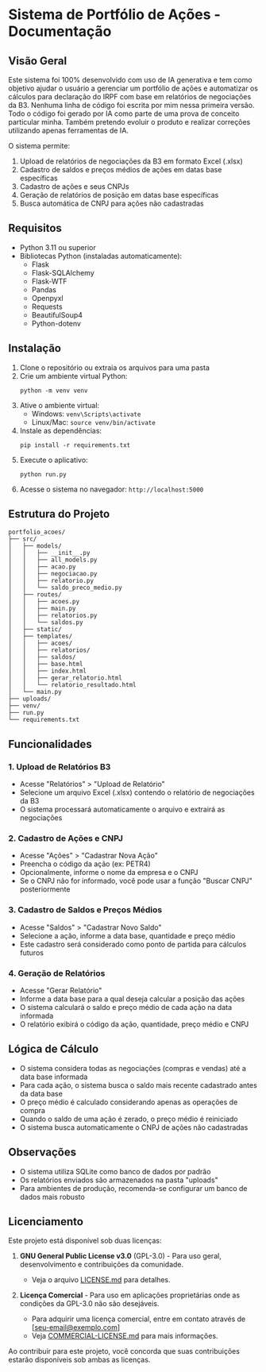 # Sistema de Portfólio de Ações - Documentação

## Visão Geral

Este sistema foi 100% desenvolvido com uso de IA generativa e tem como objetivo ajudar o usuário a gerenciar um portfólio de ações e automatizar os cálculos para declaração do IRPF com base em relatórios de negociações da B3.
Nenhuma linha de código foi escrita por mim nessa primeira versão. Todo o código foi gerado por IA como parte de uma prova de conceito particular minha. 
Também pretendo evoluir o produto e realizar correções utilizando apenas ferramentas de IA. 

O sistema permite:

1. Upload de relatórios de negociações da B3 em formato Excel (.xlsx)
2. Cadastro de saldos e preços médios de ações em datas base específicas
3. Cadastro de ações e seus CNPJs
4. Geração de relatórios de posição em datas base específicas
5. Busca automática de CNPJ para ações não cadastradas

## Requisitos

- Python 3.11 ou superior
- Bibliotecas Python (instaladas automaticamente):
  - Flask
  - Flask-SQLAlchemy
  - Flask-WTF
  - Pandas
  - Openpyxl
  - Requests
  - BeautifulSoup4
  - Python-dotenv

## Instalação

1. Clone o repositório ou extraia os arquivos para uma pasta
2. Crie um ambiente virtual Python:
   ```
   python -m venv venv
   ```
3. Ative o ambiente virtual:
   - Windows: `venv\Scripts\activate`
   - Linux/Mac: `source venv/bin/activate`
4. Instale as dependências:
   ```
   pip install -r requirements.txt
   ```
5. Execute o aplicativo:
   ```
   python run.py
   ```
6. Acesse o sistema no navegador: `http://localhost:5000`

## Estrutura do Projeto

```
portfolio_acoes/
├── src/
│   ├── models/
│   │   ├── __init__.py
│   │   ├── all_models.py
│   │   ├── acao.py
│   │   ├── negociacao.py
│   │   ├── relatorio.py
│   │   └── saldo_preco_medio.py
│   ├── routes/
│   │   ├── acoes.py
│   │   ├── main.py
│   │   ├── relatorios.py
│   │   └── saldos.py
│   ├── static/
│   ├── templates/
│   │   ├── acoes/
│   │   ├── relatorios/
│   │   ├── saldos/
│   │   ├── base.html
│   │   ├── index.html
│   │   ├── gerar_relatorio.html
│   │   └── relatorio_resultado.html
│   └── main.py
├── uploads/
├── venv/
├── run.py
└── requirements.txt
```

## Funcionalidades

### 1. Upload de Relatórios B3

- Acesse "Relatórios" > "Upload de Relatório"
- Selecione um arquivo Excel (.xlsx) contendo o relatório de negociações da B3
- O sistema processará automaticamente o arquivo e extrairá as negociações

### 2. Cadastro de Ações e CNPJ

- Acesse "Ações" > "Cadastrar Nova Ação"
- Preencha o código da ação (ex: PETR4)
- Opcionalmente, informe o nome da empresa e o CNPJ
- Se o CNPJ não for informado, você pode usar a função "Buscar CNPJ" posteriormente

### 3. Cadastro de Saldos e Preços Médios

- Acesse "Saldos" > "Cadastrar Novo Saldo"
- Selecione a ação, informe a data base, quantidade e preço médio
- Este cadastro será considerado como ponto de partida para cálculos futuros

### 4. Geração de Relatórios

- Acesse "Gerar Relatório"
- Informe a data base para a qual deseja calcular a posição das ações
- O sistema calculará o saldo e preço médio de cada ação na data informada
- O relatório exibirá o código da ação, quantidade, preço médio e CNPJ

## Lógica de Cálculo

- O sistema considera todas as negociações (compras e vendas) até a data base informada
- Para cada ação, o sistema busca o saldo mais recente cadastrado antes da data base
- O preço médio é calculado considerando apenas as operações de compra
- Quando o saldo de uma ação é zerado, o preço médio é reiniciado
- O sistema busca automaticamente o CNPJ de ações não cadastradas

## Observações

- O sistema utiliza SQLite como banco de dados por padrão
- Os relatórios enviados são armazenados na pasta "uploads"
- Para ambientes de produção, recomenda-se configurar um banco de dados mais robusto

## Licenciamento

Este projeto está disponível sob duas licenças:

1. **GNU General Public License v3.0** (GPL-3.0) - Para uso geral, desenvolvimento e contribuições da comunidade.
   - Veja o arquivo [LICENSE.md](LICENSE.md) para detalhes.

2. **Licença Comercial** - Para uso em aplicações proprietárias onde as condições da GPL-3.0 não são desejáveis.
   - Para adquirir uma licença comercial, entre em contato através de [seu-email@exemplo.com]
   - Veja [COMMERCIAL-LICENSE.md](COMMERCIAL-LICENSE.md) para mais informações.

Ao contribuir para este projeto, você concorda que suas contribuições estarão disponíveis sob ambas as licenças.
